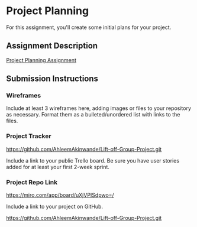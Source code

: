 # Project Planning
For this assignment, you'll create some initial plans for your project.

## Assignment Description
[Project Planning Assignment](https://education.launchcode.org/liftoff/modules/assignments/project-planning)

## Submission Instructions

### Wireframes

Include at least 3 wireframes here, adding images or files to your repository as necessary. Format them as a bulleted/unordered list with links to the files.

### Project Tracker

https://github.com/AhleemAkinwande/Lift-off-Group-Project.git

Include a link to your public Trello board. Be sure you have user stories added for at least your first 2-week sprint.

### Project Repo Link

https://miro.com/app/board/uXjVPISdpwo=/


Include a link to your project on GitHub.

https://github.com/AhleemAkinwande/Lift-off-Group-Project.git